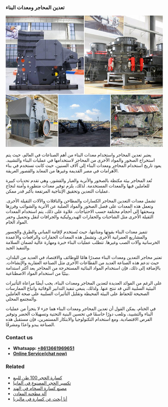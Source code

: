 <h3>تعدين المحاجر ومعدات البناء</h3><img src='1701850693.jpg' alt=''><p>يعتبر تعدين المحاجر واستخدام معدات البناء من أهم الصناعات في العالم، حيث يتم استخراج الصخور والمواد الأخرى من المحاجر لاستخدامها في عمليات البناء والتشييد. يعود تاريخ استخدام المحاجر ومعدات البناء إلى آلاف السنين، حيث كانت تستخدم في بناء الأهرامات في مصر القديمة وغيرها من المعابد والقصور العريقة.</p><p>تُعد المحاجر بيئة مكتظة بالصخور والأتربة والغبار والقشور، وهي تقدم تحديات كبيرة للعاملين فيها والمعدات المستخدمة. لذلك، يلزم توفير معدات متطورة وآمنة لنجاح عمليات التعدين وتحقيق الإنتاجية المرتفعة بأكبر قدر ممكن.</p><p>تشمل معدات التعدين المحاجر الكسارات والمطاحن والناقلات والآلات الثقيلة الأخرى. وتعمل هذه المعدات على فصل الصخور والمواد الصلبة عن الأتربة والشوائب وفرزها وسحقها إلى أحجام مختلفة حسب الاحتياجات. علاوة على ذلك، يتم استخدام المعدات الثقيلة الأخرى مثل الشاحنات والحفارات الهيدروليكية والجرافات لنقل وتحميل وحفر المواد الخام.</p><p>تتميز معدات البناء بقوتها ومتانتها، حيث تُستخدم لإقامة المباني والطرق والجسور والمشاريع العمرانية الأخرى. وتشمل هذه المعدات الحفارات والرافعات والأعمدة الخرسانية وآلات الصب وغيرها. تتطلب عمليات البناء خبرة ومهارة عالية لضمان السلامة والتنفيذ الجيد.</p><p>تعتبر محاجر التعدين ومعدات البناء مصدرًا هامًا للوظائف والاقتصاد في العديد من البلدان، حيث تدعم هذه الصناعة العديد من القطاعات الأخرى مثل الصناعة العقارية والإنشاءات. بالإضافة إلى ذلك، فإن استخدام المواد البنائية المستخرجة من المحاجر يعد أكثر استدامة بيئيًا من استخدام المواد الاصطناعية.</p><p>على الرغم من الفوائد العديدة لتعدين المحاجر ومعدات البناء، يجب أيضًا مراعاة التأثيرات البيئية السلبية التي قد تنتج عنها. ولذلك، ينبغي تنفيذ التدابير الوقائية واتباع الممارسات الصحيحة للحفاظ على البيئة المحيطة وتقليل التأثيرات السلبية على صحة العاملين والمجتمع المحلي.</p><p>في الختام، يمكن القول أن تعدين المحاجر ومعدات البناء هما جزء لا يتجزأ من عمليات البناء والتشييد، وتلعب دورًا حاسمًا في تحسين البنية التحتية وتسهيلات الحضر وتوفير الفرص الاقتصادية. ومع استخدام التكنولوجيا والابتكار المستمرين، فإن مستقبل هذه الصناعة يبدو واعدًا ومشرقًا.</p><h3>Contact us</h3><ul><li><strong>Whatsapp:&nbsp;<a href="https://wa.me/8613661969651">+8613661969651</a></strong></li><li><a href="https://swt.shibang-china.com/?git&amp;zhl&amp;تعدين المحاجر ومعدات البناء"><strong>Online Service(chat now)</strong></a></li></ul><h3>Related</h3><ul><li><a href='كسارة الحجر 100 طن للبيع.md'>كسارة الحجر 100 طن للبيع</a></li><li><a href='تكسير الحجر المصنوع في ألمانيا.md'>تكسير الحجر المصنوع في ألمانيا</a></li><li><a href='مصنع كسارة السخام في الهند.md'>مصنع كسارة السخام في الهند</a></li><li><a href='آلة مطحنة المعادن.md'>آلة مطحنة المعادن</a></li><li><a href='أنا أبحث عن كسارة في ماليزيا.md'>أنا أبحث عن كسارة في ماليزيا</a></li></ul>